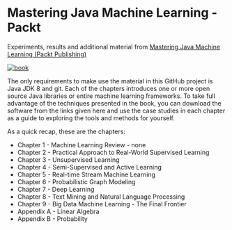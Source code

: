 # Mastering Java Machine Learning - Packt
Experiments, results and additional material from [Mastering Java Machine Learning (Packt Publishing)]((https://www.packtpub.com/big-data-and-business-intelligence/mastering-java-machine-learning))

[![book](https://d1ldz4te4covpm.cloudfront.net/sites/default/files/imagecache/ppv4_main_book_cover/new5137.png "Book cover")](https://www.packtpub.com/big-data-and-business-intelligence/mastering-java-machine-learning)

The only requirements to make use the material in this GitHub project is Java JDK 8 and git.  Each of the chapters introduces one or more open source Java libraries or entire machine learning frameworks.  To take full advantage of the techniques presented in the book, you can download the software from the links given here and use the case studies in each chapter as a guide to exploring the tools and methods for yourself.

As a quick recap, these are the chapters:
- Chapter 1 - Machine Learning Review - none
- Chapter 2 - Practical Approach to Real-World Supervised Learning
- Chapter 3 - Unsupervised Learning
- Chapter 4 - Semi-Supervised and Active Learning
- Chapter 5 - Real-time Stream Machine Learning
- Chapter 6 - Probabilistic Graph Modeling
- Chapter 7 - Deep Learning
- Chapter 8 - Text Mining and Natural Language Processing
- Chapter 9 - Big Data Machine Learning - The Final Frontier
- Appendix A - Linear Algebra
- Appendix B - Probability
